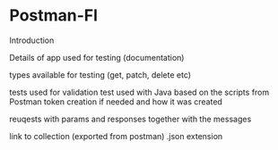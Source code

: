# Postman-Fl

Introduction

Details of app used for testing (documentation)

types available for testing (get, patch, delete etc)

tests used for validation
test used with Java based on the scripts from Postman
token creation if needed and how it was created

reuqests with params and responses together with the messages

link to collection (exported from postman) .json extension
